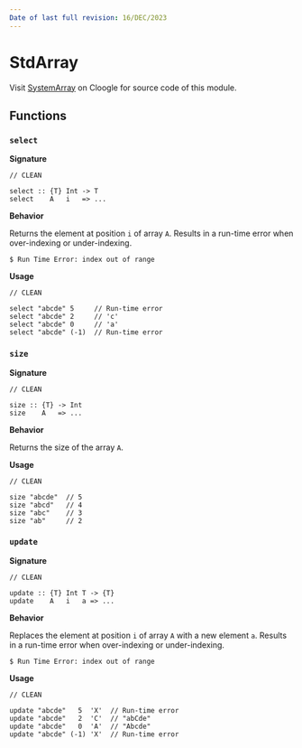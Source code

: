 ```yaml
---
Date of last full revision: 16/DEC/2023
---
```


# StdArray

Visit [SystemArray](https://cloogle.org/src/#base-stdenv/StdArray;icl;line=1) on Cloogle for source code of this module.

## Functions

### `select`

**Signature**

```clean
// CLEAN

select :: {T} Int -> T
select    A   i   => ...
```

**Behavior**

Returns the element at position `i` of array `A`.
Results in a run-time error when over-indexing or under-indexing.

```console
$ Run Time Error: index out of range
```

**Usage**

```clean
// CLEAN
 
select "abcde" 5     // Run-time error
select "abcde" 2     // 'c'
select "abcde" 0     // 'a'
select "abcde" (-1)  // Run-time error
```

### `size`

**Signature**

```clean
// CLEAN

size :: {T} -> Int
size    A   => ...
```

**Behavior**

Returns the size of the array `A`.

**Usage**

```clean
// CLEAN
 
size "abcde"  // 5
size "abcd"   // 4
size "abc"    // 3
size "ab"     // 2
```

### `update`

**Signature**

```clean
// CLEAN

update :: {T} Int T -> {T} 
update    A   i   a => ...
```

**Behavior**

Replaces the element at position `i` of array `A` with a new element `a`.
Results in a run-time error when over-indexing or under-indexing.

```console
$ Run Time Error: index out of range
```

**Usage**

```clean
// CLEAN
 
update "abcde"   5  'X'  // Run-time error
update "abcde"   2  'C'  // "abCde"
update "abcde"   0  'A'  // "Abcde"
update "abcde" (-1) 'X'  // Run-time error
```

